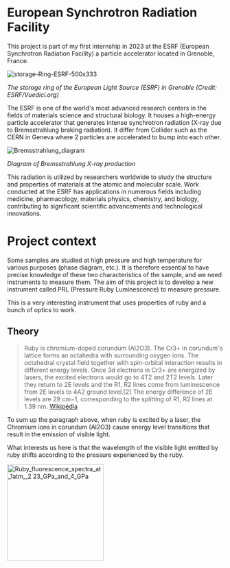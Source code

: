 # European Synchrotron Radiation Facility

This project is part of my first internship in 2023 at the ESRF (European Synchrotron Radiation Facility) a particle accelerator located in Grenoble, France.

![storage-Ring-ESRF-500x333](https://github.com/Sathet/3D_Design/assets/147035374/eefe2bc8-713b-46fc-a813-b4953842ae00)

*The storage ring of the European Light Source (ESRF) in Grenoble (Credit: ESRF/Vuedici.org)*

The ESRF is one of the world's most advanced research centers in the fields of materials science and structural biology. It houses a high-energy particle accelerator that generates intense synchrotron radiation (X-ray due to Bremsstrahlung braking radiation). It differ from Collider such as the CERN in Geneva where 2 particles are accelerated to bump into each other. 

![Bremsstrahlung_diagram](https://github.com/Sathet/3D_Design/assets/147035374/30d0bcc9-fba5-40af-8179-80214b4f077f)

*Diagram of Bremsstrahlung X-ray production*

This radiation is utilized by researchers worldwide to study the structure and properties of materials at the atomic and molecular scale. Work conducted at the ESRF has applications in numerous fields including medicine, pharmacology, materials physics, chemistry, and biology, contributing to significant scientific advancements and technological innovations.

# Project context

Some samples are studied at high pressure and high temperature for various purposes (phase diagram, etc.). It is therefore essential to have precise knowledge of these two characteristics of the sample, and we need instruments to measure them. The aim of this project is to develop a new instrument called PRL (Pressure Ruby Luminescence) to measure pressure.

This is a very interesting instrument that uses properties of ruby and a bunch of optics to work.

## Theory

>Ruby is chromium-doped corundum (Al2O3). The Cr3+ in corundum's lattice forms an octahedra with surrounding oxygen ions. The octahedral crystal field together with spin-orbital interaction results in different energy levels. Once 3d electrons in Cr3+ are energized by lasers, the excited electrons would go to 4T2 and 2T2 levels. Later they return to 2E levels and the R1, R2 lines come from luminescence from 2E levels to 4A2 ground level.[2] The energy difference of 2E levels are 29 cm−1, corresponding to the splitting of R1, R2 lines at 1.39 nm. [Wikipédia](https://en.wikipedia.org/wiki/Ruby_pressure_scale)

To sum up the paragraph above, when ruby is excited by a laser, the Chromium ions in corundum (Al2O3) cause energy level transitions that result in the emission of visible light.

What interests us here is that the wavelength of the visible light emitted by ruby shifts according to the pressure experienced by the ruby.

  <img width="225" alt="Ruby_fluorescence_spectra_at_1atm,_2 23_GPa_and_4_GPa" src="https://github.com/Sathet/3D_Design/assets/147035374/2f76e357-7fa7-4a94-98d2-2d604cc48ff5">

















